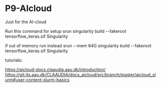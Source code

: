 # P9-AIcloud
Just for the AI-cloud

Run this command for setup
srun singularity build --fakeroot tensorflow_keras.sif Singularity

if out of memory run instead
srun --mem 64G singularity build --fakeroot tensorflow_keras.sif Singularity


tutorials:

https://aicloud-docs.claaudia.aau.dk/introduction/
https://git.its.aau.dk/CLAAUDIA/docs_aicloud/src/branch/master/aicloud_slurm#user-content-slurm-basics
